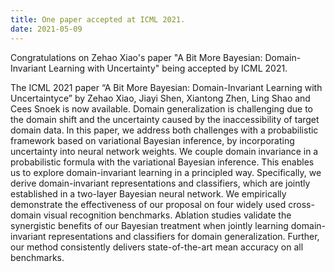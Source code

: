 ```yaml
---
title: One paper accepted at ICML 2021.
date: 2021-05-09
---
```


Congratulations on Zehao Xiao's paper "A Bit More Bayesian: Domain-Invariant Learning with Uncertainty" being accepted by ICML 2021.

<!--more-->

The ICML 2021 paper “A Bit More Bayesian: Domain-Invariant Learning with Uncertaintyce” by Zehao Xiao, Jiayi Shen, Xiantong Zhen, Ling Shao and Cees Snoek is now available. Domain generalization is challenging due to the domain shift and the uncertainty caused by the inaccessibility of target domain data. In this paper, we address both challenges with a probabilistic framework based on variational Bayesian inference, by incorporating uncertainty into neural network weights. We couple domain invariance in a probabilistic formula with the variational Bayesian inference. This enables us to explore domain-invariant learning in a principled way. Specifically, we derive domain-invariant representations and classifiers, which are jointly established in a two-layer Bayesian neural network. We empirically demonstrate the effectiveness of our proposal on four widely used cross-domain visual recognition benchmarks. Ablation studies validate the synergistic benefits of our Bayesian treatment when jointly learning domain-invariant representations and classifiers for domain generalization. Further, our method consistently delivers state-of-the-art mean accuracy on all benchmarks.
